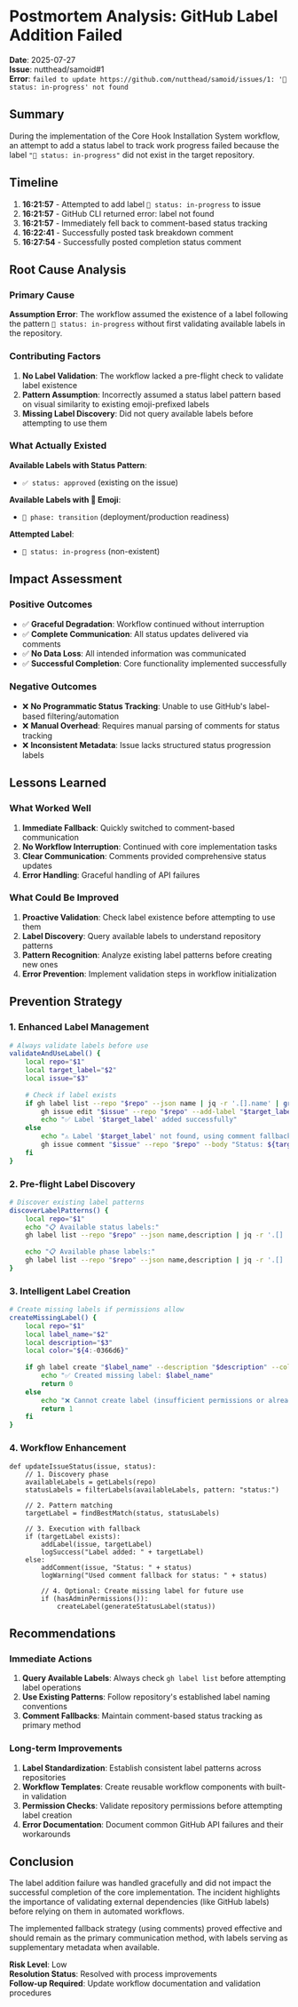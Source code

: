 # Postmortem Analysis: GitHub Label Addition Failed

**Date**: 2025-07-27  
**Issue**: nutthead/samoid#1  
**Error**: `failed to update https://github.com/nutthead/samoid/issues/1: '🚀 status: in-progress' not found`

## Summary

During the implementation of the Core Hook Installation System workflow, an attempt to add a status label to track work progress failed because the label `"🚀 status: in-progress"` did not exist in the target repository.

## Timeline

1. **16:21:57** - Attempted to add label `🚀 status: in-progress` to issue
2. **16:21:57** - GitHub CLI returned error: label not found
3. **16:21:57** - Immediately fell back to comment-based status tracking
4. **16:22:41** - Successfully posted task breakdown comment
5. **16:27:54** - Successfully posted completion status comment

## Root Cause Analysis

### Primary Cause
**Assumption Error**: The workflow assumed the existence of a label following the pattern `🚀 status: in-progress` without first validating available labels in the repository.

### Contributing Factors

1. **No Label Validation**: The workflow lacked a pre-flight check to validate label existence
2. **Pattern Assumption**: Incorrectly assumed a status label pattern based on visual similarity to existing emoji-prefixed labels
3. **Missing Label Discovery**: Did not query available labels before attempting to use them

### What Actually Existed

**Available Labels with Status Pattern**:
- `✅ status: approved` (existing on the issue)

**Available Labels with 🚀 Emoji**:
- `🚀 phase: transition` (deployment/production readiness)

**Attempted Label**:
- `🚀 status: in-progress` (non-existent)

## Impact Assessment

### Positive Outcomes
- ✅ **Graceful Degradation**: Workflow continued without interruption
- ✅ **Complete Communication**: All status updates delivered via comments
- ✅ **No Data Loss**: All intended information was communicated
- ✅ **Successful Completion**: Core functionality implemented successfully

### Negative Outcomes
- ❌ **No Programmatic Status Tracking**: Unable to use GitHub's label-based filtering/automation
- ❌ **Manual Overhead**: Requires manual parsing of comments for status tracking
- ❌ **Inconsistent Metadata**: Issue lacks structured status progression labels

## Lessons Learned

### What Worked Well
1. **Immediate Fallback**: Quickly switched to comment-based communication
2. **No Workflow Interruption**: Continued with core implementation tasks
3. **Clear Communication**: Comments provided comprehensive status updates
4. **Error Handling**: Graceful handling of API failures

### What Could Be Improved
1. **Proactive Validation**: Check label existence before attempting to use them
2. **Label Discovery**: Query available labels to understand repository patterns
3. **Pattern Recognition**: Analyze existing label patterns before creating new ones
4. **Error Prevention**: Implement validation steps in workflow initialization

## Prevention Strategy

### 1. Enhanced Label Management

```bash
# Always validate labels before use
validateAndUseLabel() {
    local repo="$1"
    local target_label="$2"
    local issue="$3"
    
    # Check if label exists
    if gh label list --repo "$repo" --json name | jq -r '.[].name' | grep -q "^$target_label$"; then
        gh issue edit "$issue" --repo "$repo" --add-label "$target_label"
        echo "✅ Label '$target_label' added successfully"
    else
        echo "⚠️ Label '$target_label' not found, using comment fallback"
        gh issue comment "$issue" --repo "$repo" --body "Status: ${target_label//🚀 status: /}"
    fi
}
```

### 2. Pre-flight Label Discovery

```bash
# Discover existing label patterns
discoverLabelPatterns() {
    local repo="$1"
    echo "📋 Available status labels:"
    gh label list --repo "$repo" --json name,description | jq -r '.[] | select(.name | contains("status")) | "  - \(.name): \(.description)"'
    
    echo "📋 Available phase labels:"
    gh label list --repo "$repo" --json name,description | jq -r '.[] | select(.name | contains("phase")) | "  - \(.name): \(.description)"'
}
```

### 3. Intelligent Label Creation

```bash
# Create missing labels if permissions allow
createMissingLabel() {
    local repo="$1"
    local label_name="$2"
    local description="$3"
    local color="${4:-0366d6}"
    
    if gh label create "$label_name" --description "$description" --color "$color" --repo "$repo" 2>/dev/null; then
        echo "✅ Created missing label: $label_name"
        return 0
    else
        echo "❌ Cannot create label (insufficient permissions or already exists)"
        return 1
    fi
}
```

### 4. Workflow Enhancement

```pseudocode
def updateIssueStatus(issue, status):
    // 1. Discovery phase
    availableLabels = getLabels(repo)
    statusLabels = filterLabels(availableLabels, pattern: "status:")
    
    // 2. Pattern matching
    targetLabel = findBestMatch(status, statusLabels)
    
    // 3. Execution with fallback
    if (targetLabel exists):
        addLabel(issue, targetLabel)
        logSuccess("Label added: " + targetLabel)
    else:
        addComment(issue, "Status: " + status)
        logWarning("Used comment fallback for status: " + status)
        
        // 4. Optional: Create missing label for future use
        if (hasAdminPermissions()):
            createLabel(generateStatusLabel(status))
```

## Recommendations

### Immediate Actions
1. **Query Available Labels**: Always check `gh label list` before attempting label operations
2. **Use Existing Patterns**: Follow repository's established label naming conventions
3. **Comment Fallbacks**: Maintain comment-based status tracking as primary method

### Long-term Improvements
1. **Label Standardization**: Establish consistent label patterns across repositories
2. **Workflow Templates**: Create reusable workflow components with built-in validation
3. **Permission Checks**: Validate repository permissions before attempting label creation
4. **Error Documentation**: Document common GitHub API failures and their workarounds

## Conclusion

The label addition failure was handled gracefully and did not impact the successful completion of the core implementation. The incident highlights the importance of validating external dependencies (like GitHub labels) before relying on them in automated workflows.

The implemented fallback strategy (using comments) proved effective and should remain as the primary communication method, with labels serving as supplementary metadata when available.

**Risk Level**: Low  
**Resolution Status**: Resolved with process improvements  
**Follow-up Required**: Update workflow documentation and validation procedures